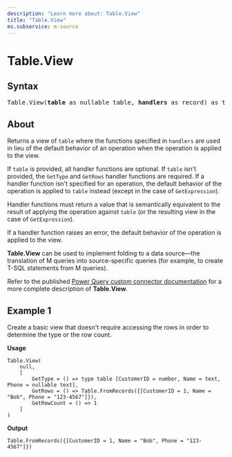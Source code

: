 ```yaml
---
description: "Learn more about: Table.View"
title: "Table.View"
ms.subservice: m-source
---
```

# Table.View

## Syntax

<pre>
Table.View(<b>table</b> as nullable table, <b>handlers</b> as record) as table
</pre>

## About

Returns a view of `table` where the functions specified in `handlers` are used in lieu of the default behavior of an operation when the operation is applied to the view.

If `table` is provided, all handler functions are optional. If `table` isn't provided, the `GetType` and `GetRows` handler functions are required. If a handler function isn't specified for an operation, the default behavior of the operation is applied to `table` instead (except in the case of `GetExpression`).

Handler functions must return a value that is semantically equivalent to the result of applying the operation against `table` (or the resulting view in the case of `GetExpression`).

If a handler function raises an error, the default behavior of the operation is applied to the view.

**Table.View** can be used to implement folding to a data source&mdash;the translation of M queries into source-specific queries (for example, to create T-SQL statements from M queries).

Refer to the published [Power Query custom connector documentation](/power-query/samples/trippin/10-tableview1/readme#using-tableview) for a more complete description of **Table.View**.

## Example 1

Create a basic view that doesn't require accessing the rows in order to determine the type or the row count.

**Usage**

``` powerquery-m
Table.View(
    null,
    [
        GetType = () => type table [CustomerID = number, Name = text, Phone = nullable text],
        GetRows = () => Table.FromRecords({[CustomerID = 1, Name = "Bob", Phone = "123-4567"]}),
        GetRowCount = () => 1
    ]
)
```

**Output**

`Table.FromRecords({[CustomerID = 1, Name = "Bob", Phone = "123-4567"]})`
